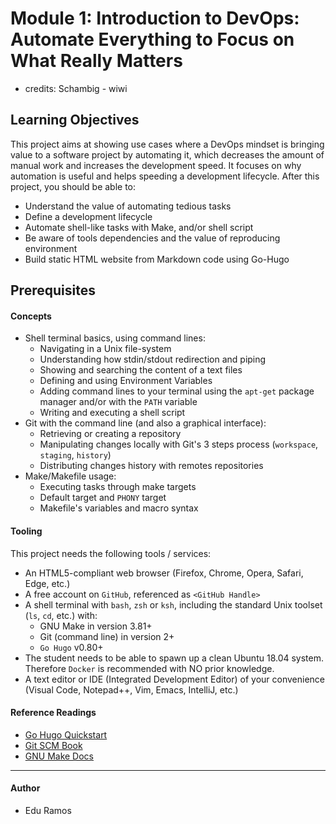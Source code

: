 # Module 1: Introduction to DevOps: Automate Everything to Focus on What Really Matters
- credits: Schambig - wiwi
## Learning Objectives
This project aims at showing use cases where a DevOps mindset is bringing value to a software project by automating it, which decreases the amount of manual work and increases the development speed. It focuses on why automation is useful and helps speeding a development lifecycle.
After this project, you should be able to:
* Understand the value of automating tedious tasks
* Define a development lifecycle
* Automate shell-like tasks with Make, and/or shell script
* Be aware of tools dependencies and the value of reproducing environment
* Build static HTML website from Markdown code using Go-Hugo
## Prerequisites
#### Concepts
* Shell terminal basics, using command lines:
  * Navigating in a Unix file-system
  * Understanding how stdin/stdout redirection and piping
  * Showing and searching the content of a text files
  * Defining and using Environment Variables
  * Adding command lines to your terminal using the `apt-get` package manager and/or with the `PATH` variable
  * Writing and executing a shell script
* Git with the command line (and also a graphical interface):
  * Retrieving or creating a repository
  * Manipulating changes locally with Git's 3 steps process (`workspace`, `staging`, `history`)
  * Distributing changes history with remotes repositories
* Make/Makefile usage:
  * Executing tasks through make targets
  * Default target and `PHONY` target
  * Makefile's variables and macro syntax
#### Tooling
This project needs the following tools / services:
* An HTML5-compliant web browser (Firefox, Chrome, Opera, Safari, Edge, etc.)
* A free account on `GitHub`, referenced as `<GitHub Handle>`
* A shell terminal with `bash`, `zsh` or `ksh`, including the standard Unix toolset (`ls`, `cd`, etc.) with:
  * GNU Make in version 3.81+
  * Git (command line) in version 2+
  * `Go Hugo` v0.80+
* The student needs to be able to spawn up a clean Ubuntu 18.04 system. Therefore `Docker` is recommended with NO prior knowledge.
* A text editor or IDE (Integrated Development Editor) of your convenience (Visual Code, Notepad++, Vim, Emacs, IntelliJ, etc.)
#### Reference Readings
* [Go Hugo Quickstart](https://gohugo.io/getting-started/quick-start/)
* [Git SCM Book](https://git-scm.com/book/en/v2)
* [GNU Make Docs](https://www.gnu.org/software/make/manual/html_node/index.html)
---
#### Author
* Edu Ramos
